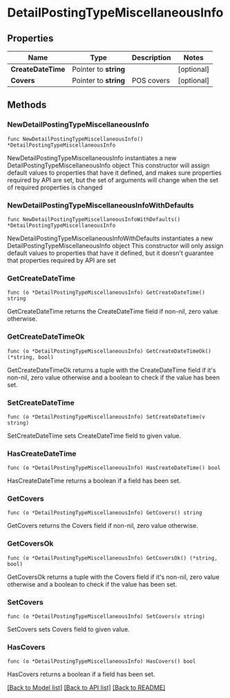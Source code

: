 # DetailPostingTypeMiscellaneousInfo

## Properties

Name | Type | Description | Notes
------------ | ------------- | ------------- | -------------
**CreateDateTime** | Pointer to **string** |  | [optional] 
**Covers** | Pointer to **string** | POS covers | [optional] 

## Methods

### NewDetailPostingTypeMiscellaneousInfo

`func NewDetailPostingTypeMiscellaneousInfo() *DetailPostingTypeMiscellaneousInfo`

NewDetailPostingTypeMiscellaneousInfo instantiates a new DetailPostingTypeMiscellaneousInfo object
This constructor will assign default values to properties that have it defined,
and makes sure properties required by API are set, but the set of arguments
will change when the set of required properties is changed

### NewDetailPostingTypeMiscellaneousInfoWithDefaults

`func NewDetailPostingTypeMiscellaneousInfoWithDefaults() *DetailPostingTypeMiscellaneousInfo`

NewDetailPostingTypeMiscellaneousInfoWithDefaults instantiates a new DetailPostingTypeMiscellaneousInfo object
This constructor will only assign default values to properties that have it defined,
but it doesn't guarantee that properties required by API are set

### GetCreateDateTime

`func (o *DetailPostingTypeMiscellaneousInfo) GetCreateDateTime() string`

GetCreateDateTime returns the CreateDateTime field if non-nil, zero value otherwise.

### GetCreateDateTimeOk

`func (o *DetailPostingTypeMiscellaneousInfo) GetCreateDateTimeOk() (*string, bool)`

GetCreateDateTimeOk returns a tuple with the CreateDateTime field if it's non-nil, zero value otherwise
and a boolean to check if the value has been set.

### SetCreateDateTime

`func (o *DetailPostingTypeMiscellaneousInfo) SetCreateDateTime(v string)`

SetCreateDateTime sets CreateDateTime field to given value.

### HasCreateDateTime

`func (o *DetailPostingTypeMiscellaneousInfo) HasCreateDateTime() bool`

HasCreateDateTime returns a boolean if a field has been set.

### GetCovers

`func (o *DetailPostingTypeMiscellaneousInfo) GetCovers() string`

GetCovers returns the Covers field if non-nil, zero value otherwise.

### GetCoversOk

`func (o *DetailPostingTypeMiscellaneousInfo) GetCoversOk() (*string, bool)`

GetCoversOk returns a tuple with the Covers field if it's non-nil, zero value otherwise
and a boolean to check if the value has been set.

### SetCovers

`func (o *DetailPostingTypeMiscellaneousInfo) SetCovers(v string)`

SetCovers sets Covers field to given value.

### HasCovers

`func (o *DetailPostingTypeMiscellaneousInfo) HasCovers() bool`

HasCovers returns a boolean if a field has been set.


[[Back to Model list]](../README.md#documentation-for-models) [[Back to API list]](../README.md#documentation-for-api-endpoints) [[Back to README]](../README.md)


